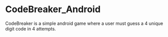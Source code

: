 # CodeBreaker_Android
CodeBreaker is a simple android game where a user must guess a 4 unique digit code in 4 attempts.
